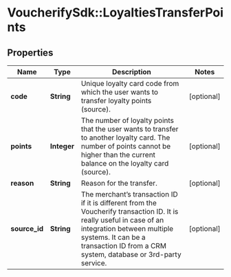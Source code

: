 # VoucherifySdk::LoyaltiesTransferPoints

## Properties

| Name | Type | Description | Notes |
| ---- | ---- | ----------- | ----- |
| **code** | **String** | Unique loyalty card code from which the user wants to transfer loyalty points (source). | [optional] |
| **points** | **Integer** | The number of loyalty points that the user wants to transfer to another loyalty card. The number of points cannot be higher than the current balance on the loyalty card (source). | [optional] |
| **reason** | **String** | Reason for the transfer. | [optional] |
| **source_id** | **String** | The merchant’s transaction ID if it is different from the Voucherify transaction ID. It is really useful in case of an integration between multiple systems. It can be a transaction ID from a CRM system, database or 3rd-party service. | [optional] |

